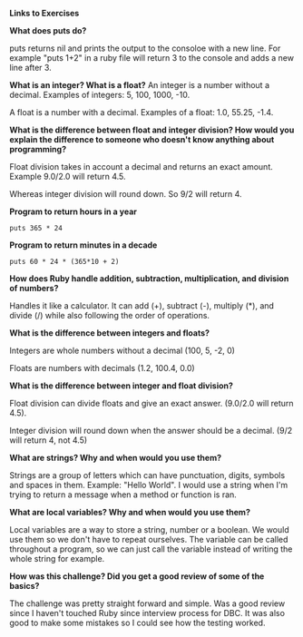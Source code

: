 **Links to Exercises**


**What does puts do?**

puts returns nil and prints the output to the consoloe with a new line.  For example "puts 1+2" in a ruby file will return 3 to the console and adds a new line after 3.

**What is an integer? What is a float?**
An integer is a number without a decimal.  Examples of integers: 5, 100, 1000, -10.

A float is a number with a decimal.  Examples of a float: 1.0, 55.25, -1.4.

**What is the difference between float and integer division? How would you explain the difference to someone who doesn't know anything about programming?**

Float division takes in account a decimal and returns an exact amount.  Example 9.0/2.0 will return 4.5.

Whereas integer division will round down.  So 9/2 will return 4.

**Program to return hours in a year**
```
puts 365 * 24
```

**Program to return minutes in a decade**
```
puts 60 * 24 * (365*10 + 2)
```


**How does Ruby handle addition, subtraction, multiplication, and division of numbers?**

Handles it like a calculator.  It can add (+), subtract (-), multiply (*), and divide (/) while also following the order of operations.

**What is the difference between integers and floats?**

Integers are whole numbers without a decimal (100, 5, -2, 0)

Floats are numbers with decimals (1.2, 100.4, 0.0)

**What is the difference between integer and float division?**

Float division can divide floats and give an exact answer. (9.0/2.0 will return 4.5).

Integer division will round down when the answer should be a decimal.  (9/2 will return 4, not 4.5)


**What are strings? Why and when would you use them?**

Strings are a group of letters which can have punctuation, digits, symbols and spaces in them.  Example: "Hello World".  I would use a string when I'm trying to return a message when a method or function is ran.

**What are local variables? Why and when would you use them?**

Local variables are a way to store a string, number or a boolean.  We would use them so we don't have to repeat ourselves.  The variable can be called throughout a program, so we can just call the variable instead of writing the whole string for example.

**How was this challenge? Did you get a good review of some of the basics?**

The challenge was pretty straight forward and simple.  Was a good review since I haven't touched Ruby since interview process for DBC.  It was also good to make some mistakes so I could see how the testing worked.